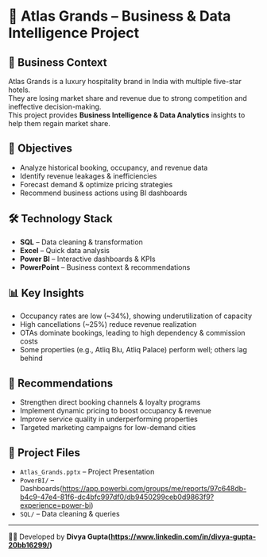 # 🏨 Atlas Grands – Business & Data Intelligence Project  

## 📌 Business Context
Atlas Grands is a luxury hospitality brand in India with multiple five-star hotels.  
They are losing market share and revenue due to strong competition and ineffective decision-making.  
This project provides **Business Intelligence & Data Analytics** insights to help them regain market share.

## 🎯 Objectives
- Analyze historical booking, occupancy, and revenue data  
- Identify revenue leakages & inefficiencies  
- Forecast demand & optimize pricing strategies  
- Recommend business actions using BI dashboards  

## 🛠 Technology Stack
- **SQL** – Data cleaning & transformation  
- **Excel** – Quick data analysis  
- **Power BI** – Interactive dashboards & KPIs  
- **PowerPoint** – Business context & recommendations  

## 📊 Key Insights
- Occupancy rates are low (~34%), showing underutilization of capacity  
- High cancellations (~25%) reduce revenue realization  
- OTAs dominate bookings, leading to high dependency & commission costs  
- Some properties (e.g., Atliq Blu, Atliq Palace) perform well; others lag behind  

## 🚀 Recommendations
- Strengthen direct booking channels & loyalty programs  
- Implement dynamic pricing to boost occupancy & revenue  
- Improve service quality in underperforming properties  
- Targeted marketing campaigns for low-demand cities  

## 📂 Project Files
- `Atlas_Grands.pptx` – Project Presentation  
- `PowerBI/` – Dashboards(https://app.powerbi.com/groups/me/reports/97c648db-b4c9-47e4-81f6-dc4bfc997df0/db9450299ceb0d9863f9?experience=power-bi) 
- `SQL/` – Data cleaning & queries  

---
👩‍💻 Developed by **Divya Gupta(https://www.linkedin.com/in/divya-gupta-20bb16299/)**
